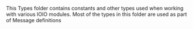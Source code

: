 ﻿This Types folder contains constants and other types used 
when working with various IOIO modules.
Most of the types in this folder
are used as part of Message definitions